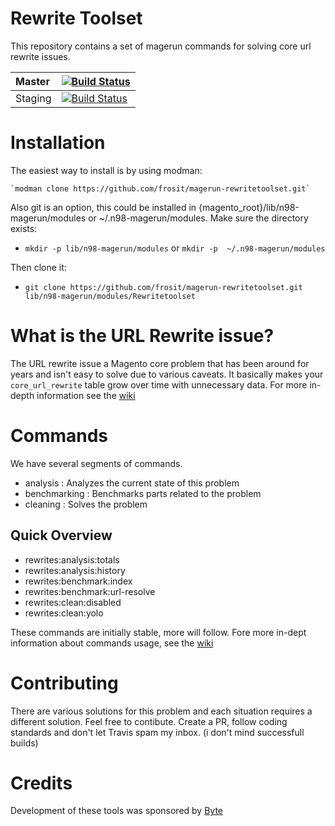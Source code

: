 Rewrite Toolset
===============

This repository contains a set of magerun commands for solving core url rewrite issues.

| Master  | [![Build Status](https://travis-ci.org/frosit/magerun-rewritetoolset.svg?branch=master)](https://travis-ci.org/frosit/magerun-rewritetoolset)  |
|:--------|:------------------------------------------------------------------------------------------------------------------------------------------|
| Staging | [![Build Status](https://travis-ci.org/frosit/magerun-rewritetoolset.svg?branch=staging)](https://travis-ci.org/frosit/magerun-rewritetoolset) |


# Installation

The easiest way to install is by using modman:

    `modman clone https://github.com/frosit/magerun-rewritetoolset.git`

Also git is an option, this could be installed in {magento_root}/lib/n98-magerun/modules or ~/.n98-magerun/modules.
Make sure the directory exists:

* `mkdir -p lib/n98-magerun/modules` or `mkdir -p  ~/.n98-magerun/modules`
    
Then clone it:

* `git clone https://github.com/frosit/magerun-rewritetoolset.git lib/n98-magerun/modules/Rewritetoolset`


# What is the URL Rewrite issue?

The URL rewrite issue a Magento core problem that has been around for years and isn't easy to solve due to various caveats. It basically makes your `core_url_rewrite` table grow over time with unnecessary data.
For more in-depth information see the [wiki](https://github.com/frosit/magerun-rewritetoolset/wiki) 

# Commands

We have several segments of commands.

* analysis : Analyzes the current state of this problem
* benchmarking : Benchmarks parts related to the problem
* cleaning : Solves the problem

## Quick Overview

* rewrites:analysis:totals
* rewrites:analysis:history
* rewrites:benchmark:index
* rewrites:benchmark:url-resolve
* rewrites:clean:disabled
* rewrites:clean:yolo

These commands are initially stable, more will follow.
Fore more in-dept information about commands usage, see the [wiki](https://github.com/frosit/magerun-rewritetoolset/wiki)

# Contributing

There are various solutions for this problem and each situation requires a different solution. Feel free to contibute. Create a PR, follow coding standards and don't let Travis spam my inbox. (i don't mind successfull builds)

# Credits

Development of these tools was sponsored by [Byte](http://www.byte.nl)


